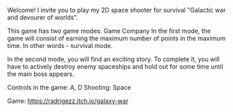 Welcome! I invite you to play my 2D space shooter for survival
"Galactic war and devourer of worlds".

This game has two game modes:
Game
Company
In the first mode, the game will consist of earning the maximum number of points in the maximum time. In other words - survival mode.

In the second mode, you will find an exciting story.
To complete it, you will have to actively destroy enemy spaceships and hold out for some time until the main boss appears.

Controls in the game: A, D
Shooting: Space

Game: https://radrigezz.itch.io/galaxy-war
